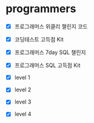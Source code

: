 # programmers
- [X] 프로그래머스 위클리 챌린지 코드

- [X] 코딩테스트 고득점 Kit

- [X] 프로그래머스 7day SQL 챌린지

- [X] 프로그래머스 SQL 고득점 Kit

- [X] level 1

- [X] level 2

- [X] level 3

- [X] level 4
